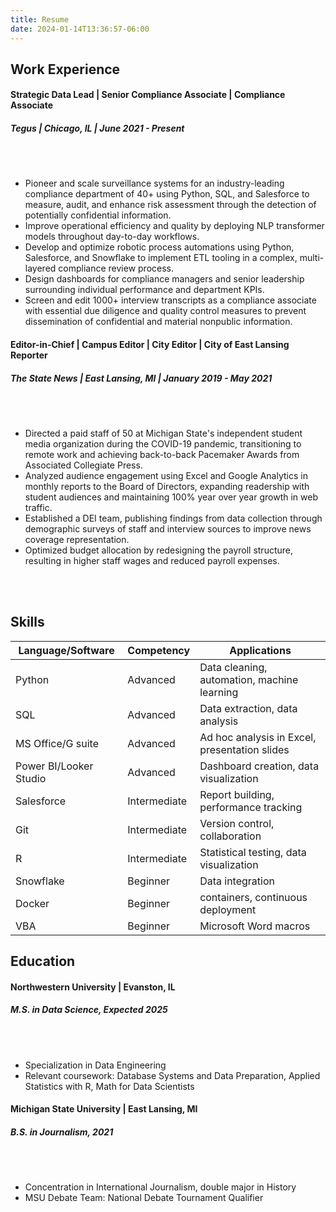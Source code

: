```yaml
---
title: Resume
date: 2024-01-14T13:36:57-06:00
---
```


## Work Experience

#### Strategic Data Lead | Senior Compliance Associate | Compliance Associate
##### Tegus | Chicago, IL | June 2021 - Present

<br>
<br>

- Pioneer and scale surveillance systems for an industry-leading compliance department of 40+ using Python, SQL, and Salesforce to measure, audit, and enhance risk assessment through the detection of potentially confidential information. 
- Improve operational efficiency and quality by deploying NLP transformer models throughout day-to-day workflows.
- Develop and optimize robotic process automations using Python, Salesforce, and Snowflake to implement ETL tooling in a complex, multi-layered compliance review process.
- Design dashboards for compliance managers and senior leadership surrounding individual performance and department KPIs. 
- Screen and edit 1000+ interview transcripts as a compliance associate with essential due diligence and quality control measures to prevent dissemination of confidential and material nonpublic information. 

#### Editor-in-Chief | Campus Editor | City Editor | City of East Lansing Reporter 
##### The State News | East Lansing, MI | January 2019 - May 2021

<br>
<br>

- Directed a paid staff of 50 at Michigan State's independent student media organization during the COVID-19 pandemic, transitioning to remote work and achieving back-to-back Pacemaker Awards from Associated Collegiate Press.
- Analyzed audience engagement using Excel and Google Analytics in monthly reports to the Board of Directors, expanding readership with student audiences and maintaining 100% year over year growth in web traffic.
- Established a DEI team, publishing findings from data collection through demographic surveys of staff and interview sources to improve news coverage representation.
- Optimized budget allocation by redesigning the payroll structure, resulting in higher staff wages and reduced payroll expenses. 

<br>
<br>

## Skills

| Language/Software       | Competency  | Applications |
| --------                | --------    | -------- |
| Python                  | Advanced    | Data cleaning, automation, machine learning    |
| SQL                     | Advanced    | Data extraction, data analysis    |
| MS Office/G suite       | Advanced    | Ad hoc analysis in Excel, presentation slides    |
| Power BI/Looker Studio  | Advanced    | Dashboard creation, data visualization    |
| Salesforce              | Intermediate| Report building, performance tracking    |
| Git                     | Intermediate| Version control, collaboration    |
| R                       | Intermediate| Statistical testing, data visualization   |
| Snowflake               | Beginner    | Data integration    |
| Docker                  | Beginner    | containers, continuous deployment    |
| VBA                     | Beginner    | Microsoft Word macros   |

## Education

#### Northwestern University | Evanston, IL
##### M.S. in Data Science, Expected 2025
<br>
<br>

- Specialization in Data Engineering
- Relevant coursework: Database Systems and Data Preparation, Applied Statistics with R, Math for Data Scientists


#### Michigan State University | East Lansing, MI
##### B.S. in Journalism, 2021
<br>
<br>

- Concentration in International Journalism, double major in History
- MSU Debate Team: National Debate Tournament Qualifier

